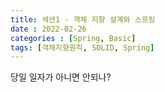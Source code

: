 ```yaml
---
title: 섹션1 - 객체 지향 설계와 스프링
date : 2022-02-26
categories : [Spring, Basic]
tags: [객체지향원칙, SOLID, Spring]
---
```

당일 일자가 아니면 안되나?